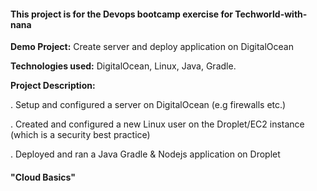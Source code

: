 #### This project is for the Devops bootcamp exercise for Techworld-with-nana

**Demo Project:**
Create server and deploy application on DigitalOcean


**Technologies used:**
DigitalOcean, Linux, Java, Gradle.


**Project Description:**

. Setup and configured a server on DigitalOcean (e.g firewalls etc.)

. Created and configured a new Linux user on the Droplet/EC2 instance (which is a security best practice)

. Deployed and ran a Java Gradle & Nodejs  application on Droplet


#### "Cloud Basics"
